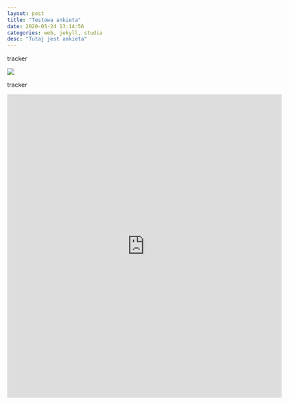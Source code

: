```yaml
---
layout: post
title: "Testowa ankieta"
date: 2020-05-24 13:14:56
categories: web, jekyll, studia
desc: "Tutaj jest ankieta"
---
```


tracker

<!-- Poczatek kodu trackingowego FreshMail -->
<img src='https://mail.mailnews.pl/services/tracking/?id=xmy3r5e7fc'/>
<!-- Koniec kodu trackingowego FreshMail-->

tracker

<iframe src="https://docs.google.com/forms/d/e/1FAIpQLSdaQ-XMIu4QcyDC4NIwZzCmiX_z4DL58x1Vg2S1XCWvVZVIRA/viewform?embedded=true" width="640" height="706" frameborder="0" marginheight="0" marginwidth="0">Loading…</iframe>